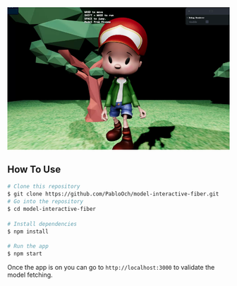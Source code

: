 <img src="review.png" alt="Review" title="Review Project">

## How To Use

```bash
# Clone this repository
$ git clone https://github.com/PabloOch/model-interactive-fiber.git
# Go into the repository
$ cd model-interactive-fiber

# Install dependencies
$ npm install

# Run the app
$ npm start
```

Once the app is on you can go to `http://localhost:3000` to validate the model fetching.